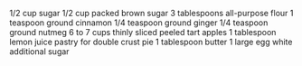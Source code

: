 1/2 cup sugar
1/2 cup packed brown sugar
3 tablespoons all-purpose flour
1 teaspoon ground cinnamon
1/4 teaspoon ground ginger
1/4 teaspoon ground nutmeg
6 to 7 cups thinly sliced peeled tart apples
1 tablespoon lemon juice
pastry for double crust pie
1 tablespoon butter
1 large egg white
additional sugar